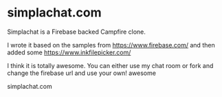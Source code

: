 simplachat.com
==============

Simplachat is a Firebase backed Campfire clone.   

I wrote it based on the samples from https://www.firebase.com/ and then added some https://www.inkfilepicker.com/

I think it is totally awesome.  You can either use my chat room or fork and change the firebase url and use your own!   awesome

simplachat.com
